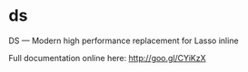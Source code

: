 ds
==

DS — Modern high performance replacement for Lasso inline

Full documentation online here: http://goo.gl/CYiKzX